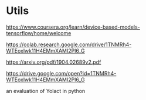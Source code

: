 # Utils




https://www.coursera.org/learn/device-based-models-tensorflow/home/welcome


https://colab.research.google.com/drive/1TNMRh4-WTEoxlwk11H4EMmXAMI2Pl6_G

https://arxiv.org/pdf/1904.02689v2.pdf


https://drive.google.com/open?id=1TNMRh4-WTEoxlwk11H4EMmXAMI2Pl6_G

an evaluation of Yolact in python
